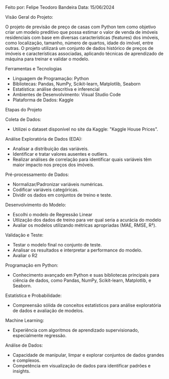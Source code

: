 Feito por: Felipe Teodoro Bandeira
Data: 15/06/2024

Visão Geral do Projeto:

O projeto de previsão de preço de casas com Python tem como objetivo criar um modelo preditivo que possa estimar o valor de venda de imóveis residenciais com base em diversas características (features) dos imóveis, como localização, tamanho, número de quartos, idade do imóvel, entre outras. O projeto utilizará um conjunto de dados histórico de preços de imóveis e características associadas, aplicando técnicas de aprendizado de máquina para treinar e validar o modelo.

Ferramentas e Tecnologias
- Linguagem de Programação: Python
- Bibliotecas: Pandas, NumPy, Scikit-learn, Matplotlib, Seaborn
- Estatística: análise descritiva e inferencial
- Ambientes de Desenvolvimento: Visual Studio Code
- Plataforma de Dados: Kaggle

Etapas do Projeto

Coleta de Dados:
- Utilizei o dataset disponível no site da Kaggle: "Kaggle House Prices".

Análise Exploratória de Dados (EDA):
- Analisar a distribuição das variáveis.
- Identificar e tratar valores ausentes e outliers.
- Realizar análises de correlação para identificar quais variáveis têm maior impacto nos preços dos imóveis.

Pré-processamento de Dados:
- Normalizar/Padronizar variáveis numéricas.
- Codificar variáveis categóricas.
- Dividir os dados em conjuntos de treino e teste.

Desenvolvimento do Modelo:
- Escolhi o modelo de Regressão Linear
- Utlização dos dados de treino para ver qual seria a acurácia do modelo
- Avaliar os modelos utilizando métricas apropriadas (MAE, RMSE, R²).
  
Validação e Teste:
- Testar o modelo final no conjunto de teste.
- Analisar os resultados e interpretar a performance do modelo.
- Avaliar o R2

Programação em Python:
- Conhecimento avançado em Python e suas bibliotecas principais para ciência de dados, como Pandas, NumPy, Scikit-learn, Matplotlib, e Seaborn.

Estatística e Probabilidade:
- Compreensão sólida de conceitos estatísticos para análise exploratória de dados e avaliação de modelos.

Machine Learning:
- Experiência com algoritmos de aprendizado supervisionado, especialmente regressão.

Análise de Dados:
- Capacidade de manipular, limpar e explorar conjuntos de dados grandes e complexos.
- Competência em visualização de dados para identificar padrões e insights.
